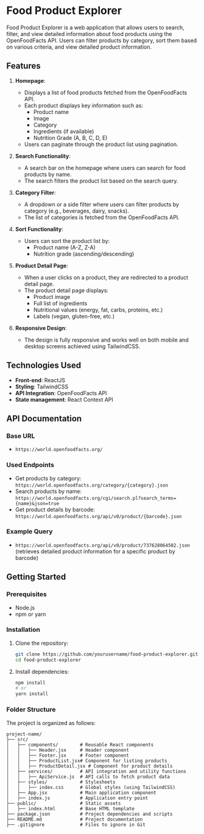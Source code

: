 # Food Product Explorer

Food Product Explorer is a web application that allows users to search, filter, and view detailed information about food products using the OpenFoodFacts API. Users can filter products by category, sort them based on various criteria, and view detailed product information.

## Features

1. **Homepage**:
   - Displays a list of food products fetched from the OpenFoodFacts API.
   - Each product displays key information such as:
     - Product name
     - Image
     - Category
     - Ingredients (if available)
     - Nutrition Grade (A, B, C, D, E)
   - Users can paginate through the product list using pagination.

2. **Search Functionality**:
   - A search bar on the homepage where users can search for food products by name.
   - The search filters the product list based on the search query.

3. **Category Filter**:
   - A dropdown or a side filter where users can filter products by category (e.g., beverages, dairy, snacks).
   - The list of categories is fetched from the OpenFoodFacts API.

4. **Sort Functionality**:
   - Users can sort the product list by:
     - Product name (A-Z, Z-A)
     - Nutrition grade (ascending/descending)

5. **Product Detail Page**:
   - When a user clicks on a product, they are redirected to a product detail page.
   - The product detail page displays:
     - Product image
     - Full list of ingredients
     - Nutritional values (energy, fat, carbs, proteins, etc.)
     - Labels (vegan, gluten-free, etc.)

6. **Responsive Design**:
   - The design is fully responsive and works well on both mobile and desktop screens achieved using TailwindCSS.

## Technologies Used

- **Front-end**: ReactJS 
- **Styling**: TailwindCSS
- **API Integration**: OpenFoodFacts API
- **State management**: React Context API

## API Documentation

### Base URL

- `https://world.openfoodfacts.org/`

### Used Endpoints

- Get products by category: `https://world.openfoodfacts.org/category/{category}.json`
- Search products by name: `https://world.openfoodfacts.org/cgi/search.pl?search_terms={name}&json=true`
- Get product details by barcode: `https://world.openfoodfacts.org/api/v0/product/{barcode}.json`

### Example Query

- `https://world.openfoodfacts.org/api/v0/product/737628064502.json` (retrieves detailed product information for a specific product by barcode)

## Getting Started

### Prerequisites

- Node.js
- npm or yarn

### Installation

1. Clone the repository:
   ```sh
   git clone https://github.com/yourusername/food-product-explorer.git
   cd food-product-explorer

2. Install dependencies:

   ```sh
   npm install
   # or
   yarn install

### Folder Structure

The project is organized as follows:
```
project-name/
├── src/
│   ├── components/        # Reusable React components
│   │   ├── Header.jsx     # Header component
│   │   ├── Footer.jsx     # Footer component
│   │   ├── ProductList.jsx# Component for listing products
│   │   ├── ProductDetail.jsx # Component for product details
│   ├── services/          # API integration and utility functions
│   │   ├── ApiService.js  # API calls to fetch product data
│   ├── styles/            # Stylesheets
│   │   ├── index.css      # Global styles (using TailwindCSS)
│   ├── App.jsx            # Main application component
│   ├── index.js           # Application entry point
├── public/                # Static assets
│   ├── index.html         # Base HTML template
├── package.json           # Project dependencies and scripts
├── README.md              # Project documentation
├── .gitignore             # Files to ignore in Git

```
